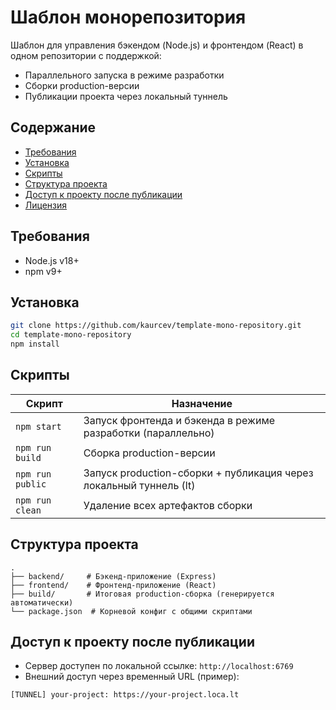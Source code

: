 # Шаблон монорепозитория

Шаблон для управления бэкендом (Node.js) и фронтендом (React) в одном репозитории с поддержкой:

- Параллельного запуска в режиме разработки
- Сборки production-версии
- Публикации проекта через локальный туннель

## Содержание

- [Требования](#требования)
- [Установка](#установка)
- [Скрипты](#скрипты)
- [Структура проекта](#структура-проекта)
- [Доступ к проекту после публикации](#доступ-к-проекту-после-публикации)
- [Лицензия](#лицензия)

## Требования

- Node.js v18+
- npm v9+

## Установка

```bash
git clone https://github.com/kaurcev/template-mono-repository.git
cd template-mono-repository
npm install
```

## Скрипты

| Скрипт                | Назначение                                                                 |
|-----------------------|---------------------------------------------------------------------------|
| `npm start`           | Запуск фронтенда и бэкенда в режиме разработки (параллельно)            |
| `npm run build`      | Сборка production-версии                                                 |
| `npm run public`     | Запуск production-сборки + публикация через локальный туннель (lt)       |
| `npm run clean`      | Удаление всех артефактов сборки                                          |

## Структура проекта

```
.
├── backend/     # Бэкенд-приложение (Express)
├── frontend/    # Фронтенд-приложение (React)
├── build/       # Итоговая production-сборка (генерируется автоматически)
└── package.json  # Корневой конфиг с общими скриптами
```

## Доступ к проекту после публикации

- Сервер доступен по локальной ссылке: `http://localhost:6769`
- Внешний доступ через временный URL (пример):
  
```text
[TUNNEL] your-project: https://your-project.loca.lt
```
